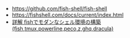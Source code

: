 
- https://github.com/fish-shell/fish-shell
- https://fishshell.com/docs/current/index.html
- [詳解 fishでモダンなシェル環境の構築(fish,tmux,powerline,peco,z,ghq,dracula)](https://qiita.com/susieyy/items/ac2133e249f252dc9a34)


